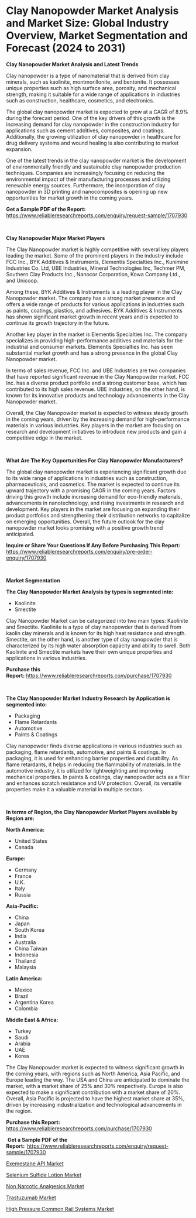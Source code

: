 <p><h1>Clay Nanopowder Market Analysis and Market Size: Global Industry Overview, Market Segmentation and Forecast (2024 to 2031)</h1></p><p><strong>Clay Nanopowder Market Analysis and Latest Trends</strong></p>
<p><p>Clay nanopowder is a type of nanomaterial that is derived from clay minerals, such as kaolinite, montmorillonite, and bentonite. It possesses unique properties such as high surface area, porosity, and mechanical strength, making it suitable for a wide range of applications in industries such as construction, healthcare, cosmetics, and electronics.</p><p>The global clay nanopowder market is expected to grow at a CAGR of 8.9% during the forecast period. One of the key drivers of this growth is the increasing demand for clay nanopowder in the construction industry for applications such as cement additives, composites, and coatings. Additionally, the growing utilization of clay nanopowder in healthcare for drug delivery systems and wound healing is also contributing to market expansion.</p><p>One of the latest trends in the clay nanopowder market is the development of environmentally friendly and sustainable clay nanopowder production techniques. Companies are increasingly focusing on reducing the environmental impact of their manufacturing processes and utilizing renewable energy sources. Furthermore, the incorporation of clay nanopowder in 3D printing and nanocomposites is opening up new opportunities for market growth in the coming years.</p></p>
<p><strong>Get a Sample PDF of the Report:&nbsp;</strong> <a href="https://www.reliableresearchreports.com/enquiry/request-sample/1707930">https://www.reliableresearchreports.com/enquiry/request-sample/1707930</a></p>
<p>&nbsp;</p>
<p><strong>Clay Nanopowder Major Market Players</strong></p>
<p><p>The Clay Nanopowder market is highly competitive with several key players leading the market. Some of the prominent players in the industry include FCC Inc., BYK Additives & Instruments, Elementis Specialties Inc., Kunimine Industries Co. Ltd, UBE Industries, Mineral Technologies Inc, Techmer PM, Southern Clay Products Inc., Nanocor Corporation, Kowa Company Ltd., and Unicoop.</p><p>Among these, BYK Additives & Instruments is a leading player in the Clay Nanopowder market. The company has a strong market presence and offers a wide range of products for various applications in industries such as paints, coatings, plastics, and adhesives. BYK Additives & Instruments has shown significant market growth in recent years and is expected to continue its growth trajectory in the future.</p><p>Another key player in the market is Elementis Specialties Inc. The company specializes in providing high-performance additives and materials for the industrial and consumer markets. Elementis Specialties Inc. has seen substantial market growth and has a strong presence in the global Clay Nanopowder market.</p><p>In terms of sales revenue, FCC Inc. and UBE Industries are two companies that have reported significant revenue in the Clay Nanopowder market. FCC Inc. has a diverse product portfolio and a strong customer base, which has contributed to its high sales revenue. UBE Industries, on the other hand, is known for its innovative products and technology advancements in the Clay Nanopowder market.</p><p>Overall, the Clay Nanopowder market is expected to witness steady growth in the coming years, driven by the increasing demand for high-performance materials in various industries. Key players in the market are focusing on research and development initiatives to introduce new products and gain a competitive edge in the market.</p></p>
<p>&nbsp;</p>
<p><strong>What Are The Key Opportunities For Clay Nanopowder Manufacturers?</strong></p>
<p><p>The global clay nanopowder market is experiencing significant growth due to its wide range of applications in industries such as construction, pharmaceuticals, and cosmetics. The market is expected to continue its upward trajectory with a promising CAGR in the coming years. Factors driving this growth include increasing demand for eco-friendly materials, advancements in nanotechnology, and rising investments in research and development. Key players in the market are focusing on expanding their product portfolios and strengthening their distribution networks to capitalize on emerging opportunities. Overall, the future outlook for the clay nanopowder market looks promising with a positive growth trend anticipated.</p></p>
<p><strong>Inquire or Share Your Questions If Any Before Purchasing This Report:</strong> <a href="https://www.reliableresearchreports.com/enquiry/pre-order-enquiry/1707930">https://www.reliableresearchreports.com/enquiry/pre-order-enquiry/1707930</a></p>
<p>&nbsp;</p>
<p><strong>Market Segmentation</strong></p>
<p><strong>The Clay Nanopowder Market Analysis by types is segmented into:</strong></p>
<p><ul><li>Kaolinite</li><li>Smectite</li></ul></p>
<p><p>Clay Nanopowder Market can be categorized into two main types: Kaolinite and Smectite. Kaolinite is a type of clay nanopowder that is derived from kaolin clay minerals and is known for its high heat resistance and strength. Smectite, on the other hand, is another type of clay nanopowder that is characterized by its high water absorption capacity and ability to swell. Both Kaolinite and Smectite markets have their own unique properties and applications in various industries.</p></p>
<p><strong>Purchase this Report:&nbsp;</strong><a href="https://www.reliableresearchreports.com/purchase/1707930">https://www.reliableresearchreports.com/purchase/1707930</a></p>
<p>&nbsp;</p>
<p><strong>The Clay Nanopowder Market Industry Research by Application is segmented into:</strong></p>
<p><ul><li>Packaging</li><li>Flame Retardants</li><li>Automotive</li><li>Paints & Coatings</li></ul></p>
<p><p>Clay nanopowder finds diverse applications in various industries such as packaging, flame retardants, automotive, and paints & coatings. In packaging, it is used for enhancing barrier properties and durability. As flame retardants, it helps in reducing the flammability of materials. In the automotive industry, it is utilized for lightweighting and improving mechanical properties. In paints & coatings, clay nanopowder acts as a filler and enhances scratch resistance and UV protection. Overall, its versatile properties make it a valuable material in multiple sectors.</p></p>
<p>&nbsp;</p>
<p><strong>In terms of Region, the Clay Nanopowder Market Players available by Region are:</strong></p>
<p>
    <p> <strong> North America: </strong>
        <ul>
            <li>United States</li>
            <li>Canada</li>
        </ul>
        </p> 
    <p> <strong> Europe: </strong>
        <ul>
            <li>Germany</li>
            <li>France</li>
            <li>U.K.</li>
            <li>Italy</li>
            <li>Russia</li>
        </ul>
        </p> 
    <p> <strong> Asia-Pacific: </strong>
        <ul>
            <li>China</li>
            <li>Japan</li>
            <li>South Korea</li>
            <li>India</li>
            <li>Australia</li>
            <li>China Taiwan</li>
            <li>Indonesia</li>
            <li>Thailand</li>
            <li>Malaysia</li>
        </ul>
        </p> 
    <p> <strong> Latin America: </strong>
        <ul>
            <li>Mexico</li>
            <li>Brazil</li>
            <li>Argentina Korea</li>
            <li>Colombia</li>
        </ul>
        </p> 
    <p> <strong> Middle East & Africa: </strong>
        <ul>
            <li>Turkey</li>
            <li>Saudi</li>
            <li>Arabia</li>
            <li>UAE</li>
            <li>Korea</li>
        </ul>
    </p>
    </p>
<p><p>The Clay Nanopowder market is expected to witness significant growth in the coming years, with regions such as North America, Asia Pacific, and Europe leading the way. The USA and China are anticipated to dominate the market, with a market share of 25% and 30% respectively. Europe is also expected to make a significant contribution with a market share of 20%. Overall, Asia Pacific is projected to have the highest market share at 35%, driven by increasing industrialization and technological advancements in the region.</p></p>
<p><strong>Purchase this Report: </strong><a href="https://www.reliableresearchreports.com/purchase/1707930">https://www.reliableresearchreports.com/purchase/1707930</a></p>
<p>&nbsp;<strong>Get a Sample PDF of the Report:&nbsp;&nbsp;</strong><a href="https://www.reliableresearchreports.com/enquiry/request-sample/1707930">https://www.reliableresearchreports.com/enquiry/request-sample/1707930</a></p>
<p><strong></strong></p>
<p><p><a href="https://github.com/jhcraigie/Market-Research-Report-List-2/blob/main/exemestane-api-market.md">Exemestane API Market</a></p><p><a href="https://medium.com/@dorothybrooks53/selenium-sulfide-lotion-market-the-key-to-successful-business-strategy-forecast-till-2031-f44e613fe02d">Selenium Sulfide Lotion Market</a></p><p><a href="https://medium.com/@shanieprice69879/non-narcotic-analgesics-market-competitive-analysis-market-trends-and-forecast-to-2031-8eff564a6b51">Non Narcotic Analgesics Market</a></p><p><a href="https://medium.com/@dorisstephens14/trastuzumab-market-report-reveals-the-latest-trends-and-growth-opportunities-of-this-market-1e93f51ffa4e">Trastuzumab Market</a></p><p><a href="https://github.com/laholand/Market-Research-Report-List-2/blob/main/high-pressure-common-rail-systems-market.md">High Pressure Common Rail Systems Market</a></p></p>